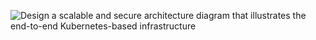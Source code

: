 ![Design a scalable and secure architecture diagram that illustrates the end-to-end
Kubernetes-based infrastructure](diagram.svg)